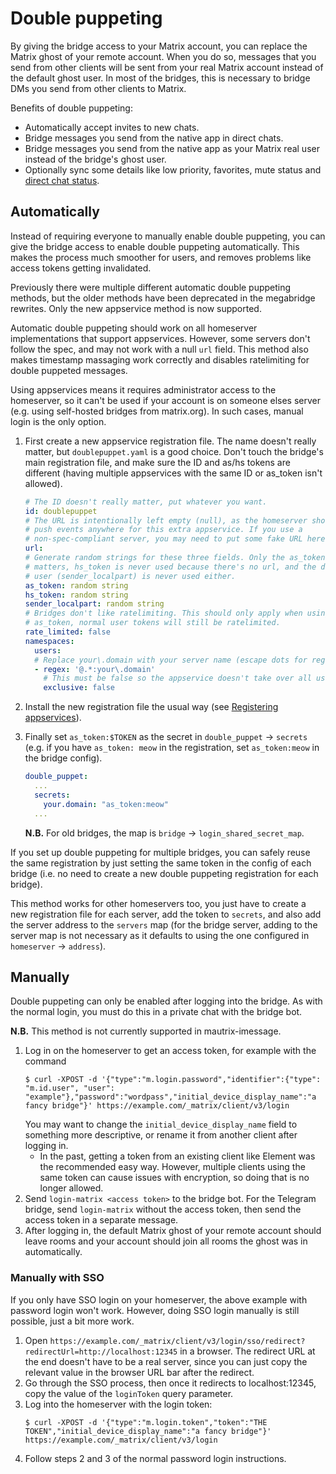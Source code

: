# Double puppeting
By giving the bridge access to your Matrix account, you can replace the Matrix
ghost of your remote account. When you do so, messages that you send from other
clients will be sent from your real Matrix account instead of the default ghost
user. In most of the bridges, this is necessary to bridge DMs you send from
other clients to Matrix.

Benefits of double puppeting:

* Automatically accept invites to new chats.
* Bridge messages you send from the native app in direct chats.
* Bridge messages you send from the native app as your Matrix real user instead
  of the bridge's ghost user.
* Optionally sync some details like low priority, favorites, mute status
  and [direct chat status](https://docs.mau.fi/bridges/general/troubleshooting.html#why-are-direct-messages-showing-up-under-rooms-instead-of-people).

## Automatically
Instead of requiring everyone to manually enable double puppeting, you can give
the bridge access to enable double puppeting automatically. This makes the
process much smoother for users, and removes problems like access tokens
getting invalidated.

Previously there were multiple different automatic double puppeting methods,
but the older methods have been deprecated in the megabridge rewrites. Only the
new appservice method is now supported.

Automatic double puppeting should work on all homeserver implementations that
support appservices. However, some servers don't follow the spec, and may not
work with a null `url` field. This method also makes timestamp massaging work
correctly and disables ratelimiting for double puppeted messages.

Using appservices means it requires administrator access to the homeserver, so
it can't be used if your account is on someone elses server (e.g. using
self-hosted bridges from matrix.org). In such cases, manual login is the only
option.

1. First create a new appservice registration file. The name doesn't really
   matter, but `doublepuppet.yaml` is a good choice. Don't touch the bridge's
   main registration file, and make sure the ID and as/hs tokens are different
   (having multiple appservices with the same ID or as_token isn't allowed).

   ```yaml
   # The ID doesn't really matter, put whatever you want.
   id: doublepuppet
   # The URL is intentionally left empty (null), as the homeserver shouldn't
   # push events anywhere for this extra appservice. If you use a
   # non-spec-compliant server, you may need to put some fake URL here.
   url:
   # Generate random strings for these three fields. Only the as_token really
   # matters, hs_token is never used because there's no url, and the default
   # user (sender_localpart) is never used either.
   as_token: random string
   hs_token: random string
   sender_localpart: random string
   # Bridges don't like ratelimiting. This should only apply when using the
   # as_token, normal user tokens will still be ratelimited.
   rate_limited: false
   namespaces:
     users:
     # Replace your\.domain with your server name (escape dots for regex)
     - regex: '@.*:your\.domain'
       # This must be false so the appservice doesn't take over all users completely.
       exclusive: false
   ```
2. Install the new registration file the usual way
   (see [Registering appservices]).
3. Finally set `as_token:$TOKEN` as the secret in `double_puppet` -> `secrets`
   (e.g. if you have `as_token: meow` in the registration, set `as_token:meow`
   in the bridge config).
   ```yaml
   double_puppet:
     ...
     secrets:
       your.domain: "as_token:meow"
     ...
   ```
   **N.B.** For old bridges, the map is `bridge` -> `login_shared_secret_map`.

If you set up double puppeting for multiple bridges, you can safely reuse the
same registration by just setting the same token in the config of each bridge
(i.e. no need to create a new double puppeting registration for each bridge).

This method works for other homeservers too, you just have to create a new
registration file for each server, add the token to `secrets`, and also add
the server address to the `servers` map (for the bridge server, adding to the
server map is not necessary as it defaults to using the one configured in
`homeserver` -> `address`).

[Registering appservices]: https://docs.mau.fi/bridges/general/registering-appservices.html

## Manually
Double puppeting can only be enabled after logging into the bridge. As with
the normal login, you must do this in a private chat with the bridge bot.

**N.B.** This method is not currently supported in mautrix-imessage.

1. Log in on the homeserver to get an access token, for example with the command
   ```shell
   $ curl -XPOST -d '{"type":"m.login.password","identifier":{"type": "m.id.user", "user": "example"},"password":"wordpass","initial_device_display_name":"a fancy bridge"}' https://example.com/_matrix/client/v3/login
   ```
   You may want to change the `initial_device_display_name` field to something
   more descriptive, or rename it from another client after logging in.
   * In the past, getting a token from an existing client like Element was the
     recommended easy way. However, multiple clients using the same token can
     cause issues with encryption, so doing that is no longer allowed.
2. Send `login-matrix <access token>` to the bridge bot. For the Telegram
   bridge, send `login-matrix` without the access token, then send the access
   token in a separate message.
3. After logging in, the default Matrix ghost of your remote account should
   leave rooms and your account should join all rooms the ghost was in
   automatically.

### Manually with SSO

If you only have SSO login on your homeserver, the above example with password
login won't work. However, doing SSO login manually is still possible, just a
bit more work.

1. Open `https://example.com/_matrix/client/v3/login/sso/redirect?redirectUrl=http://localhost:12345`
   in a browser. The redirect URL at the end doesn't have to be a real server,
   since you can just copy the relevant value in the browser URL bar after the
   redirect.
2. Go through the SSO process, then once it redirects to localhost:12345, copy
   the value of the `loginToken` query parameter.
3. Log into the homeserver with the login token:
   ```shell
   $ curl -XPOST -d '{"type":"m.login.token","token":"THE TOKEN","initial_device_display_name":"a fancy bridge"}' https://example.com/_matrix/client/v3/login
   ```
4. Follow steps 2 and 3 of the normal password login instructions.
